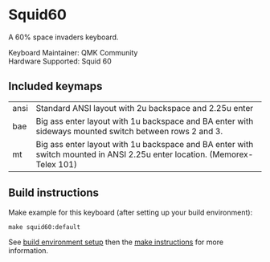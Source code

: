 # Squid60

A 60% space invaders keyboard.

Keyboard Maintainer: QMK Community  
Hardware Supported: Squid 60

## Included keymaps

<table>
    <tr>
        <td>ansi</td>
        <td>Standard ANSI layout with 2u backspace and 2.25u enter</td>
    </tr>
    <tr>
        <td>bae</td>
        <td>Big ass enter layout with 1u backspace and BA enter with sideways mounted switch between rows 2 and 3.</td>
    </tr>
    <tr>
        <td>mt</td>
        <td>Big ass enter layout with 1u backspace and BA enter with switch mounted in ANSI 2.25u enter location. (Memorex-Telex 101)</td>
    </tr>
</table>   

## Build instructions
Make example for this keyboard (after setting up your build environment):

    make squid60:default

See [build environment setup](https://docs.qmk.fm/#/getting_started_build_tools) then the [make instructions](https://docs.qmk.fm/#/getting_started_make_guide) for more information.
